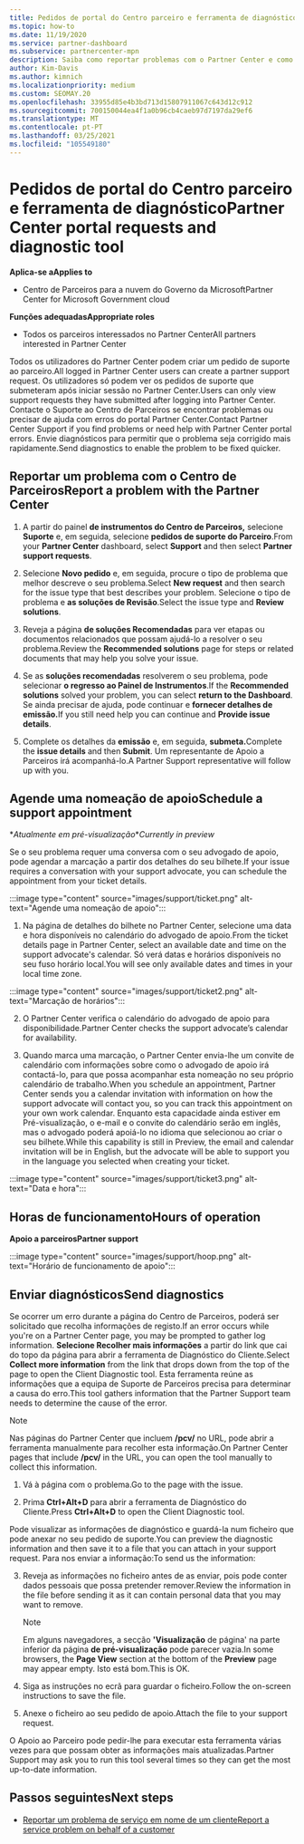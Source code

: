 ```yaml
---
title: Pedidos de portal do Centro parceiro e ferramenta de diagnóstico
ms.topic: how-to
ms.date: 11/19/2020
ms.service: partner-dashboard
ms.subservice: partnercenter-mpn
description: Saiba como reportar problemas com o Partner Center e como recolher informações de diagnóstico para a equipa de Apoio ao Parceiro.
author: Kim-Davis
ms.author: kimnich
ms.localizationpriority: medium
ms.custom: SEOMAY.20
ms.openlocfilehash: 33955d85e4b3bd713d15807911067c643d12c912
ms.sourcegitcommit: 700150044ea4f1a0b96cb4caeb97d7197da29ef6
ms.translationtype: MT
ms.contentlocale: pt-PT
ms.lasthandoff: 03/25/2021
ms.locfileid: "105549180"
---
```

# <a name="partner-center-portal-requests-and-diagnostic-tool"></a><span data-ttu-id="2837e-103">Pedidos de portal do Centro parceiro e ferramenta de diagnóstico</span><span class="sxs-lookup"><span data-stu-id="2837e-103">Partner Center portal requests and diagnostic tool</span></span>

<span data-ttu-id="2837e-104">**Aplica-se a**</span><span class="sxs-lookup"><span data-stu-id="2837e-104">**Applies to**</span></span>

- <span data-ttu-id="2837e-105">Centro de Parceiros para a nuvem do Governo da Microsoft</span><span class="sxs-lookup"><span data-stu-id="2837e-105">Partner Center for Microsoft Government cloud</span></span>

<span data-ttu-id="2837e-106">**Funções adequadas**</span><span class="sxs-lookup"><span data-stu-id="2837e-106">**Appropriate roles**</span></span>

- <span data-ttu-id="2837e-107">Todos os parceiros interessados no Partner Center</span><span class="sxs-lookup"><span data-stu-id="2837e-107">All partners interested in Partner Center</span></span>

<span data-ttu-id="2837e-108">Todos os utilizadores do Partner Center podem criar um pedido de suporte ao parceiro.</span><span class="sxs-lookup"><span data-stu-id="2837e-108">All logged in Partner Center users can create a partner support request.</span></span> <span data-ttu-id="2837e-109">Os utilizadores só podem ver os pedidos de suporte que submeteram após iniciar sessão no Partner Center.</span><span class="sxs-lookup"><span data-stu-id="2837e-109">Users can only view support requests they have submitted after logging into Partner Center.</span></span>
<span data-ttu-id="2837e-110">Contacte o Suporte ao Centro de Parceiros se encontrar problemas ou precisar de ajuda com erros do portal Partner Center.</span><span class="sxs-lookup"><span data-stu-id="2837e-110">Contact Partner Center Support if you find problems or need help with Partner Center portal errors.</span></span> <span data-ttu-id="2837e-111">Envie diagnósticos para permitir que o problema seja corrigido mais rapidamente.</span><span class="sxs-lookup"><span data-stu-id="2837e-111">Send diagnostics to enable the problem to be fixed quicker.</span></span>

## <a name="report-a-problem-with-the-partner-center"></a><span data-ttu-id="2837e-112">Reportar um problema com o Centro de Parceiros</span><span class="sxs-lookup"><span data-stu-id="2837e-112">Report a problem with the Partner Center</span></span>

1. <span data-ttu-id="2837e-113">A partir do painel **de instrumentos do Centro de Parceiros,** selecione **Suporte** e, em seguida, selecione **pedidos de suporte do Parceiro**.</span><span class="sxs-lookup"><span data-stu-id="2837e-113">From your **Partner Center** dashboard, select **Support** and then select **Partner support requests**.</span></span>

2. <span data-ttu-id="2837e-114">Selecione **Novo pedido** e, em seguida, procure o tipo de problema que melhor descreve o seu problema.</span><span class="sxs-lookup"><span data-stu-id="2837e-114">Select **New request** and then search for the issue type that best describes your problem.</span></span> <span data-ttu-id="2837e-115">Selecione o tipo de problema e **as soluções de Revisão**.</span><span class="sxs-lookup"><span data-stu-id="2837e-115">Select the issue type and **Review solutions**.</span></span>

3. <span data-ttu-id="2837e-116">Reveja a página **de soluções Recomendadas** para ver etapas ou documentos relacionados que possam ajudá-lo a resolver o seu problema.</span><span class="sxs-lookup"><span data-stu-id="2837e-116">Review the **Recommended solutions** page for steps or related documents that may help you solve your issue.</span></span>

4. <span data-ttu-id="2837e-117">Se as **soluções recomendadas** resolverem o seu problema, pode selecionar **o regresso ao Painel de Instrumentos**.</span><span class="sxs-lookup"><span data-stu-id="2837e-117">If the **Recommended solutions** solved your problem, you can select **return to the Dashboard**.</span></span> <span data-ttu-id="2837e-118">Se ainda precisar de ajuda, pode continuar e **fornecer detalhes de emissão.**</span><span class="sxs-lookup"><span data-stu-id="2837e-118">If you still need help you can continue and **Provide issue details**.</span></span>

5. <span data-ttu-id="2837e-119">Complete os detalhes da **emissão** e, em seguida, **submeta.**</span><span class="sxs-lookup"><span data-stu-id="2837e-119">Complete the **issue details** and then **Submit**.</span></span> <span data-ttu-id="2837e-120">Um representante de Apoio a Parceiros irá acompanhá-lo.</span><span class="sxs-lookup"><span data-stu-id="2837e-120">A Partner Support representative will follow up with you.</span></span>

## <a name="schedule-a-support-appointment"></a><span data-ttu-id="2837e-121">Agende uma nomeação de apoio</span><span class="sxs-lookup"><span data-stu-id="2837e-121">Schedule a support appointment</span></span> 

<span data-ttu-id="2837e-122">\**Atualmente em pré-visualização*</span><span class="sxs-lookup"><span data-stu-id="2837e-122">\**Currently in preview*</span></span>

<span data-ttu-id="2837e-123">Se o seu problema requer uma conversa com o seu advogado de apoio, pode agendar a marcação a partir dos detalhes do seu bilhete.</span><span class="sxs-lookup"><span data-stu-id="2837e-123">If your issue requires a conversation with your support advocate, you can schedule the appointment from your ticket details.</span></span>

:::image type="content" source="images/support/ticket.png" alt-text="Agende uma nomeação de apoio":::

1.  <span data-ttu-id="2837e-125">Na página de detalhes do bilhete no Partner Center, selecione uma data e hora disponíveis no calendário do advogado de apoio.</span><span class="sxs-lookup"><span data-stu-id="2837e-125">From the ticket details page in Partner Center, select an available date and time on the support advocate's calendar.</span></span> <span data-ttu-id="2837e-126">Só verá datas e horários disponíveis no seu fuso horário local.</span><span class="sxs-lookup"><span data-stu-id="2837e-126">You will see only available dates and times in your local time zone.</span></span>

:::image type="content" source="images/support/ticket2.png" alt-text="Marcação de horários":::

2. <span data-ttu-id="2837e-128">O Partner Center verifica o calendário do advogado de apoio para disponibilidade.</span><span class="sxs-lookup"><span data-stu-id="2837e-128">Partner Center checks the support advocate’s  calendar for availability.</span></span>

1. <span data-ttu-id="2837e-129">Quando marca uma marcação, o Partner Center envia-lhe um convite de calendário com informações sobre como o advogado de apoio irá contactá-lo, para que possa acompanhar esta nomeação no seu próprio calendário de trabalho.</span><span class="sxs-lookup"><span data-stu-id="2837e-129">When you schedule an appointment, Partner Center sends you a calendar invitation with information on how the support advocate will contact you, so you can track this appointment on your own work calendar.</span></span>  <span data-ttu-id="2837e-130">Enquanto esta capacidade ainda estiver em Pré-visualização, o e-mail e o convite do calendário serão em inglês, mas o advogado poderá apoiá-lo no idioma que selecionou ao criar o seu bilhete.</span><span class="sxs-lookup"><span data-stu-id="2837e-130">While this capability is still in Preview, the email and calendar invitation will be in English, but the advocate will be able to support you in the language you selected when creating your ticket.</span></span>

:::image type="content" source="images/support/ticket3.png" alt-text="Data e hora":::

## <a name="hours-of-operation"></a><span data-ttu-id="2837e-132">Horas de funcionamento</span><span class="sxs-lookup"><span data-stu-id="2837e-132">Hours of operation</span></span>

<span data-ttu-id="2837e-133">**Apoio a parceiros**</span><span class="sxs-lookup"><span data-stu-id="2837e-133">**Partner support**</span></span>

:::image type="content" source="images/support/hoop.png" alt-text="Horário de funcionamento de apoio":::

## <a name="send-diagnostics"></a><span data-ttu-id="2837e-135">Enviar diagnósticos</span><span class="sxs-lookup"><span data-stu-id="2837e-135">Send diagnostics</span></span>

<span data-ttu-id="2837e-136">Se ocorrer um erro durante a página do Centro de Parceiros, poderá ser solicitado que recolha informações de registo.</span><span class="sxs-lookup"><span data-stu-id="2837e-136">If an error occurs while you're on a Partner Center page, you may be prompted to gather log information.</span></span> <span data-ttu-id="2837e-137">**Selecione Recolher mais informações** a partir do link que cai do topo da página para abrir a ferramenta de Diagnóstico do Cliente.</span><span class="sxs-lookup"><span data-stu-id="2837e-137">Select **Collect more information** from the link that drops down from the top of the page to open the Client Diagnostic tool.</span></span> <span data-ttu-id="2837e-138">Esta ferramenta reúne as informações que a equipa de Suporte de Parceiros precisa para determinar a causa do erro.</span><span class="sxs-lookup"><span data-stu-id="2837e-138">This tool gathers information that the Partner Support team needs to determine the cause of the error.</span></span> 

>[!NOTE]
><span data-ttu-id="2837e-139">Nas páginas do Partner Center que incluem **/pcv/** no URL, pode abrir a ferramenta manualmente para recolher esta informação.</span><span class="sxs-lookup"><span data-stu-id="2837e-139">On Partner Center pages that include **/pcv/** in the URL, you can open the tool manually to collect this information.</span></span>

1. <span data-ttu-id="2837e-140">Vá à página com o problema.</span><span class="sxs-lookup"><span data-stu-id="2837e-140">Go to the page with the issue.</span></span>

2. <span data-ttu-id="2837e-141">Prima **Ctrl+Alt+D** para abrir a ferramenta de Diagnóstico do Cliente.</span><span class="sxs-lookup"><span data-stu-id="2837e-141">Press **Ctrl+Alt+D** to open the Client Diagnostic tool.</span></span>

<span data-ttu-id="2837e-142">Pode visualizar as informações de diagnóstico e guardá-la num ficheiro que pode anexar no seu pedido de suporte.</span><span class="sxs-lookup"><span data-stu-id="2837e-142">You can preview the diagnostic information and then save it to a file that you can attach in your support request.</span></span> <span data-ttu-id="2837e-143">Para nos enviar a informação:</span><span class="sxs-lookup"><span data-stu-id="2837e-143">To send us the information:</span></span>

3. <span data-ttu-id="2837e-144">Reveja as informações no ficheiro antes de as enviar, pois pode conter dados pessoais que possa pretender remover.</span><span class="sxs-lookup"><span data-stu-id="2837e-144">Review the information in the file before sending it as it can contain personal data that you may want to remove.</span></span>

    >[!NOTE]
    ><span data-ttu-id="2837e-145">Em alguns navegadores, a secção **'Visualização** de página' na parte inferior da página **de pré-visualização** pode parecer vazia.</span><span class="sxs-lookup"><span data-stu-id="2837e-145">In some browsers, the **Page View** section at the bottom of the **Preview** page may appear empty.</span></span> <span data-ttu-id="2837e-146">Isto está bom.</span><span class="sxs-lookup"><span data-stu-id="2837e-146">This is OK.</span></span>

4. <span data-ttu-id="2837e-147">Siga as instruções no ecrã para guardar o ficheiro.</span><span class="sxs-lookup"><span data-stu-id="2837e-147">Follow the on-screen instructions to save the file.</span></span>

5. <span data-ttu-id="2837e-148">Anexe o ficheiro ao seu pedido de apoio.</span><span class="sxs-lookup"><span data-stu-id="2837e-148">Attach the file to your support request.</span></span>

<span data-ttu-id="2837e-149">O Apoio ao Parceiro pode pedir-lhe para executar esta ferramenta várias vezes para que possam obter as informações mais atualizadas.</span><span class="sxs-lookup"><span data-stu-id="2837e-149">Partner Support may ask you to run this tool several times so they can get the most up-to-date information.</span></span>

## <a name="next-steps"></a><span data-ttu-id="2837e-150">Passos seguintes</span><span class="sxs-lookup"><span data-stu-id="2837e-150">Next steps</span></span>

- [<span data-ttu-id="2837e-151">Reportar um problema de serviço em nome de um cliente</span><span class="sxs-lookup"><span data-stu-id="2837e-151">Report a service problem on behalf of a customer</span></span>](report-problems-on-behalf-of-a-customer.md)
